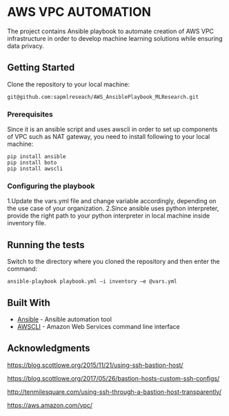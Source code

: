 # AWS VPC AUTOMATION

The project contains Ansible playbook to automate creation of AWS VPC infrastructure in order to develop machine learning solutions while ensuring data privacy.

## Getting Started
Clone the repository to your local machine:
```
git@github.com:sapmlreseach/AWS_AnsiblePlaybook_MLResearch.git
```
### Prerequisites
Since it is an ansible script and uses awscli in order to set up components of VPC such as NAT gateway, you need to install following to your local machine:

```
pip install ansible
pip install boto
pip install awscli
```

### Configuring the playbook

1.Update the vars.yml file and change variable accordingly, depending on the use case of your organization.
2.Since ansible uses python interpreter, provide the right path to your python interpreter in local machine inside inventory file.



## Running the tests

Switch to the directory where you cloned the repository and then enter the command:

```
ansible-playbook playbook.yml –i inventory –e @vars.yml
```
## Built With

* [Ansible](http://docs.ansible.com/ansible/latest/guide_aws.html) - Ansible automation tool
* [AWSCLI](https://aws.amazon.com/cli/) - Amazon Web Services command line interface


## Acknowledgments
https://blog.scottlowe.org/2015/11/21/using-ssh-bastion-host/

https://blog.scottlowe.org/2017/05/26/bastion-hosts-custom-ssh-configs/

http://tenmilesquare.com/using-ssh-through-a-bastion-host-transparently/

https://aws.amazon.com/vpc/
